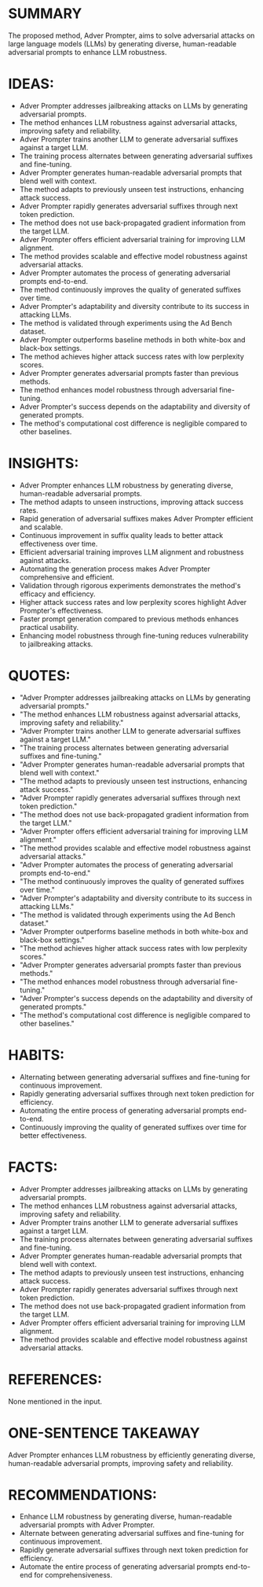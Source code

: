# SUMMARY
The proposed method, Adver Prompter, aims to solve adversarial attacks on large language models (LLMs) by generating diverse, human-readable adversarial prompts to enhance LLM robustness.

# IDEAS:
- Adver Prompter addresses jailbreaking attacks on LLMs by generating adversarial prompts.
- The method enhances LLM robustness against adversarial attacks, improving safety and reliability.
- Adver Prompter trains another LLM to generate adversarial suffixes against a target LLM.
- The training process alternates between generating adversarial suffixes and fine-tuning.
- Adver Prompter generates human-readable adversarial prompts that blend well with context.
- The method adapts to previously unseen test instructions, enhancing attack success.
- Adver Prompter rapidly generates adversarial suffixes through next token prediction.
- The method does not use back-propagated gradient information from the target LLM.
- Adver Prompter offers efficient adversarial training for improving LLM alignment.
- The method provides scalable and effective model robustness against adversarial attacks.
- Adver Prompter automates the process of generating adversarial prompts end-to-end.
- The method continuously improves the quality of generated suffixes over time.
- Adver Prompter's adaptability and diversity contribute to its success in attacking LLMs.
- The method is validated through experiments using the Ad Bench dataset.
- Adver Prompter outperforms baseline methods in both white-box and black-box settings.
- The method achieves higher attack success rates with low perplexity scores.
- Adver Prompter generates adversarial prompts faster than previous methods.
- The method enhances model robustness through adversarial fine-tuning.
- Adver Prompter's success depends on the adaptability and diversity of generated prompts.
- The method's computational cost difference is negligible compared to other baselines.

# INSIGHTS:
- Adver Prompter enhances LLM robustness by generating diverse, human-readable adversarial prompts.
- The method adapts to unseen instructions, improving attack success rates.
- Rapid generation of adversarial suffixes makes Adver Prompter efficient and scalable.
- Continuous improvement in suffix quality leads to better attack effectiveness over time.
- Efficient adversarial training improves LLM alignment and robustness against attacks.
- Automating the generation process makes Adver Prompter comprehensive and efficient.
- Validation through rigorous experiments demonstrates the method's efficacy and efficiency.
- Higher attack success rates and low perplexity scores highlight Adver Prompter's effectiveness.
- Faster prompt generation compared to previous methods enhances practical usability.
- Enhancing model robustness through fine-tuning reduces vulnerability to jailbreaking attacks.

# QUOTES:
- "Adver Prompter addresses jailbreaking attacks on LLMs by generating adversarial prompts."
- "The method enhances LLM robustness against adversarial attacks, improving safety and reliability."
- "Adver Prompter trains another LLM to generate adversarial suffixes against a target LLM."
- "The training process alternates between generating adversarial suffixes and fine-tuning."
- "Adver Prompter generates human-readable adversarial prompts that blend well with context."
- "The method adapts to previously unseen test instructions, enhancing attack success."
- "Adver Prompter rapidly generates adversarial suffixes through next token prediction."
- "The method does not use back-propagated gradient information from the target LLM."
- "Adver Prompter offers efficient adversarial training for improving LLM alignment."
- "The method provides scalable and effective model robustness against adversarial attacks."
- "Adver Prompter automates the process of generating adversarial prompts end-to-end."
- "The method continuously improves the quality of generated suffixes over time."
- "Adver Prompter's adaptability and diversity contribute to its success in attacking LLMs."
- "The method is validated through experiments using the Ad Bench dataset."
- "Adver Prompter outperforms baseline methods in both white-box and black-box settings."
- "The method achieves higher attack success rates with low perplexity scores."
- "Adver Prompter generates adversarial prompts faster than previous methods."
- "The method enhances model robustness through adversarial fine-tuning."
- "Adver Prompter's success depends on the adaptability and diversity of generated prompts."
- "The method's computational cost difference is negligible compared to other baselines."

# HABITS:
- Alternating between generating adversarial suffixes and fine-tuning for continuous improvement.
- Rapidly generating adversarial suffixes through next token prediction for efficiency.
- Automating the entire process of generating adversarial prompts end-to-end.
- Continuously improving the quality of generated suffixes over time for better effectiveness.

# FACTS:
- Adver Prompter addresses jailbreaking attacks on LLMs by generating adversarial prompts.
- The method enhances LLM robustness against adversarial attacks, improving safety and reliability.
- Adver Prompter trains another LLM to generate adversarial suffixes against a target LLM.
- The training process alternates between generating adversarial suffixes and fine-tuning.
- Adver Prompter generates human-readable adversarial prompts that blend well with context.
- The method adapts to previously unseen test instructions, enhancing attack success.
- Adver Prompter rapidly generates adversarial suffixes through next token prediction.
- The method does not use back-propagated gradient information from the target LLM.
- Adver Prompter offers efficient adversarial training for improving LLM alignment.
- The method provides scalable and effective model robustness against adversarial attacks.

# REFERENCES:
None mentioned in the input.

# ONE-SENTENCE TAKEAWAY
Adver Prompter enhances LLM robustness by efficiently generating diverse, human-readable adversarial prompts, improving safety and reliability.

# RECOMMENDATIONS:
- Enhance LLM robustness by generating diverse, human-readable adversarial prompts with Adver Prompter.
- Alternate between generating adversarial suffixes and fine-tuning for continuous improvement.
- Rapidly generate adversarial suffixes through next token prediction for efficiency.
- Automate the entire process of generating adversarial prompts end-to-end for comprehensiveness.